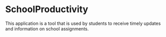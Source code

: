 # SchoolProductivity
 This application is a tool that is used by students to receive timely updates and information on school assignments. 
